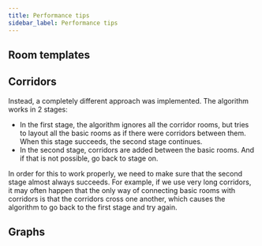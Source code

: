 ```yaml
---
title: Performance tips
sidebar_label: Performance tips
---
```


## Room templates

## Corridors

Instead, a completely different approach was implemented. The algorithm works in 2 stages:
- In the first stage, the algorithm ignores all the corridor rooms, but tries to layout all the basic rooms as if there were corridors between them. When this stage succeeds, the second stage continues.
- In the second stage, corridors are added between the basic rooms. And if that is not possible, go back to stage on.

In order for this to work properly, we need to make sure that the second stage almost always succeeds. For example, if we use very long corridors, it may often happen that the only way of connecting basic rooms with corridors is that the corridors cross one another, which causes the algorithm to go back to the first stage and try again.

## Graphs